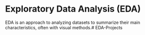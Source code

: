 
# Exploratory Data Analysis (EDA)
EDA is an approach to analyzing datasets to summarize their main characteristics, often with visual methods.# EDA-Projects
